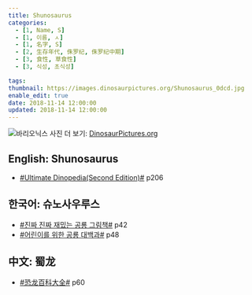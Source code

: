 ```yaml
---
title: Shunosaurus
categories:
  - [1, Name, S]
  - [1, 이름, ㅅ]
  - [1, 名字, S]
  - [2, 生存年代, 侏罗纪, 侏罗纪中期]
  - [3, 食性, 草食性]
  - [3, 식성, 초식성]

tags:
thumbnail: https://images.dinosaurpictures.org/Shunosaurus_0dcd.jpg
enable_edit: true
date: 2018-11-14 12:00:00
updated: 2018-11-14 12:00:00
---
```

![바리오닉스](https://images.dinosaurpictures.org/Shunosaurus_0dcd.jpg)
사진 더 보기: [DinosaurPictures.org](https://dinosaurpictures.org/Shunosaurus-pictures)

## English: Shunosaurus

- [#Ultimate Dinopedia(Second Edition)#](/books/p/86d06d1161eb1684c26079a0348b5931/) p206

## 한국어: 슈노사우루스  

- [#진짜 진짜 재밌는 공룡 그림책#](/books/p/3289261dc4d846b8a02798617a63ad75/) p42
- [#어린이를 위한 공룡 대백과#](/books/p/f60f989c24559d39cb141e73aa0754c0/) p48

## 中文: 蜀龙

- [#恐龙百科大全#](/books/p/6cd4e752e2119c63c607be6bb97d17aa/) p60
